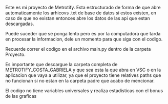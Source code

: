 Este es mi proyecto de Metrotify.
Esta estructurado de forma de que abre automaticamente los arhicovs .txt de base de datos si estos existen,
en caso de que no existan entonces abre los datos de las api que estan descargadas.

Puede suceder que se ponga lento pero es por la computadora que tarda en procesar la informacion, dele un momento para que siga con el codigo. 

Recuerde correr el codigo en el archivo main.py dentro de la carpeta Proyecto.

Es importante que descargue la carpeta completa de METROTIFY_COSTA_GABRIELA y que sea esta la que abra en VSC o en la aplicacion que vaya a utilizar, ya que el proyecto tiene relatives paths que no funcionan si no estan en la carpeta padre que acabo de mencionar. 

El codigo no tiene variables universales y realiza estadisticas con el bonus de las graficas
